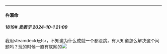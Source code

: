 ﻿
*****

####  杵瀨命  
##### 1819#       发表于 2024-10-1 21:09

我用steamdeck玩fsr，不知道为什么成就一个都没跳，有人知道怎么解决这个问题吗？玩的时候一直有联网的<img src="https://static.saraba1st.com/image/smiley/face2017/140.png" referrerpolicy="no-referrer">

